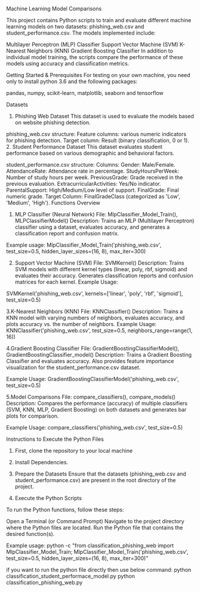 Machine Learning Model Comparisons

This project contains Python scripts to train and evaluate different machine learning models on two datasets: phishing_web.csv and student_performance.csv. The models implemented include:

Multilayer Perceptron (MLP) Classifier
Support Vector Machine (SVM)
K-Nearest Neighbors (KNN)
Gradient Boosting Classifier
In addition to individual model training, the scripts compare the performance of these models using accuracy and classification metrics.

Getting Started & Prerequisites
For testing on your own machine, you need only to install python 3.6 and the following packages:

pandas, numpy, scikit-learn, matplotlib, seaborn and tensorflow

Datasets
1. Phishing Web Dataset
This dataset is used to evaluate the models based on website phishing detection.

phishing_web.csv structure:
Feature columns: various numeric indicators for phishing detection.
Target column: Result (binary classification, 0 or 1).
2. Student Performance Dataset
This dataset evaluates student performance based on various demographic and behavioral factors.

student_performance.csv structure:
Columns:
Gender: Male/Female.
AttendanceRate: Attendance rate in percentage.
StudyHoursPerWeek: Number of study hours per week.
PreviousGrade: Grade received in the previous evaluation.
ExtracurricularActivities: Yes/No indicator.
ParentalSupport: High/Medium/Low level of support.
FinalGrade: Final numeric grade.
Target Column: FinalGradeClass (categorized as 'Low', 'Medium', 'High').
Functions Overview
1. MLP Classifier (Neural Network)
File: MlpClassifier_Model_Train(), MLPClassifierModel()
Description: Trains an MLP (Multilayer Perceptron) classifier using a dataset, evaluates accuracy, and generates a classification report and confusion matrix.

Example usage:
MlpClassifier_Model_Train('phishing_web.csv', test_size=0.5, hidden_layer_sizes=(16, 8), max_iter=300)

2. Support Vector Machine (SVM)
File: SVMKernel()
Description: Trains SVM models with different kernel types (linear, poly, rbf, sigmoid) and evaluates their accuracy. Generates classification reports and confusion matrices for each kernel.
Example Usage:

SVMKernel('phishing_web.csv', kernels=['linear', 'poly', 'rbf', 'sigmoid'], test_size=0.5)

3.K-Nearest Neighbors (KNN)
File: KNNClassifier()
Description: Trains a KNN model with varying numbers of neighbors, evaluates accuracy, and plots accuracy vs. the number of neighbors.
Example Usage:
KNNClassifier('phishing_web.csv', test_size=0.5, neighbors_range=range(1, 16))

4.Gradient Boosting Classifier
File: GradientBoostingClassifierModel(), GradientBoostingClassifier_model()
Description: Trains a Gradient Boosting Classifier and evaluates accuracy. Also provides feature importance visualization for the student_performance.csv dataset.

Example Usage:
GradientBoostingClassifierModel('phishing_web.csv', test_size=0.5)

5.Model Comparisons
File: compare_classifiers(), compare_models()
Description: Compares the performance (accuracy) of multiple classifiers (SVM, KNN, MLP, Gradient Boosting) on both datasets and generates bar plots for comparison.

Example Usage:
compare_classifiers('phishing_web.csv', test_size=0.5)

Instructions to Execute the Python Files
1. First, clone the repository to your local machine

2. Install Dependencies.

3. Prepare the Datasets
Ensure that the datasets (phishing_web.csv and student_performance.csv) are present in the root directory of the project.

4. Execute the Python Scripts

To run the Python functions, follow these steps:

Open a Terminal (or Command Prompt)
Navigate to the project directory where the Python files are located.
Run the Python file that contains the desired function(s).

Example usage:
python -c "from classification_phishing_web import MlpClassifier_Model_Train; MlpClassifier_Model_Train('phishing_web.csv', test_size=0.5, hidden_layer_sizes=(16, 8), max_iter=300)"

if you want to run the python file directly then use below command:
python classification_student_performace_model.py 
python classification_phishing_web.py
